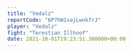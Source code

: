 ```yaml
---
title: "Vedalz"
reportCode: "6P7hW1vajLwnkfrJ"
player: "Vedalz"
fight: "Terestian Illhoof"
date: 2021-10-01T19:23:51.380000+00:00
---
```

